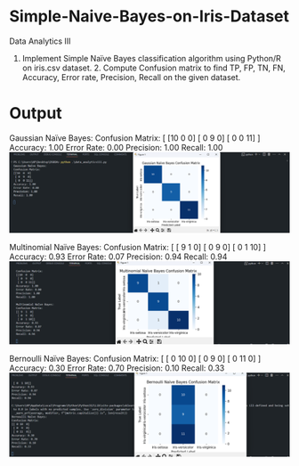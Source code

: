 # Simple-Naive-Bayes-on-Iris-Dataset
Data Analytics III
1. Implement Simple Naïve Bayes classification algorithm using Python/R on iris.csv dataset. 2. Compute Confusion matrix to find TP, FP, TN, FN, Accuracy, Error rate, Precision, Recall  on the given dataset.
# Output

Gaussian Naïve Bayes:
Confusion Matrix:
[
 [10  0  0]
 [ 0  9  0]
 [ 0  0 11]
]
Accuracy: 1.00
Error Rate: 0.00
Precision: 1.00
Recall: 1.00
![Gaussian Naive Bayes](Gaussian_NB.png)

Multinomial Naïve Bayes:
Confusion Matrix:
[
 [ 9  1  0]
 [ 0  9  0]
 [ 0  1 10]
]
Accuracy: 0.93
Error Rate: 0.07
Precision: 0.94
Recall: 0.94
![Multinomial Naive Bayes](MultinomialNB.png)

Bernoulli Naïve Bayes:
Confusion Matrix:
[
 [ 0 10  0]
 [ 0  9  0]
 [ 0 11  0]
]
Accuracy: 0.30
Error Rate: 0.70
Precision: 0.10
Recall: 0.33
![Bernoulli's Naive Bayes](Bernoulli'sNB.png)

